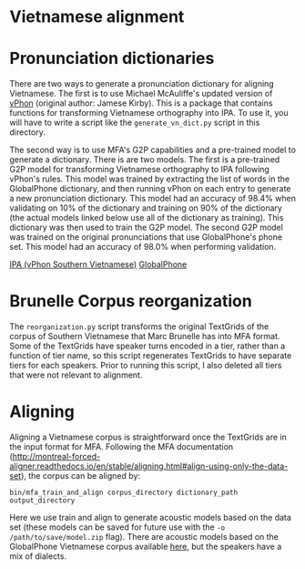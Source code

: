 # Vietnamese alignment

Pronunciation dictionaries
==========================

There are two ways to generate a pronunciation dictionary for aligning Vietnamese.
The first is to use Michael McAuliffe's updated version of [vPhon](https://github.com/mmcauliffe/vPhon) (original author: Jamese Kirby).
This is a package that contains functions for transforming Vietnamese orthography into IPA.
To use it, you will have to write a script like the `generate_vn_dict.py` script in this directory.

The second way is to use MFA's G2P capabilities and a pre-trained model to generate a dictionary.
There is are two models.  The first is a pre-trained G2P model for transforming Vietnamese orthography to IPA following vPhon's rules.
This model was trained by extracting the list of words in the GlobalPhone dictionary, and then running
vPhon on each entry to generate a new pronunciation dictionary.  This model had an accuracy of 98.4% when validating on
10% of the dictionary and training on 90% of the dictionary (the actual models linked below use all of the dictionary as training).
This dictionary was then used to train the G2P model.
The second G2P model was trained on the original pronunciations that use GlobalPhone's phone set.  This model had an accuracy of 98.0%
when performing validation.

[IPA (vPhon Southern Vietnamese)](http://mlmlab.org/mfa/mfa-models/g2p/vietnamese_vphon_south_g2p.zip)
[GlobalPhone](http://mlmlab.org/mfa/mfa-models/g2p/vietnamese_g2p.zip)

Brunelle Corpus reorganization
==============================

The `reorganization.py` script transforms the original TextGrids of the corpus of Southern Vietnamese that Marc Brunelle
has into MFA format.  Some of the TextGrids have speaker turns encoded in a tier, rather than a function of tier name,
so this script regenerates TextGrids to have separate tiers for each speakers.  Prior to running this script, I also deleted
all tiers that were not relevant to alignment.

Aligning
========

Aligning a Vietnamese corpus is straightforward once the TextGrids are in the input format for MFA.  Following the MFA
documentation (http://montreal-forced-aligner.readthedocs.io/en/stable/aligning.html#align-using-only-the-data-set),
the corpus can be aligned by:

```
bin/mfa_train_and_align corpus_directory dictionary_path output_directory
```

Here we use train and align to generate acoustic models based on the data set (these models can be saved for future use with
the `-o /path/to/save/model.zip` flag).  There are acoustic models based on the GlobalPhone Vietnamese corpus available
[here](http://mlmlab.org/mfa/mfa-models/vietnamese.zip), but the speakers have a mix of dialects.